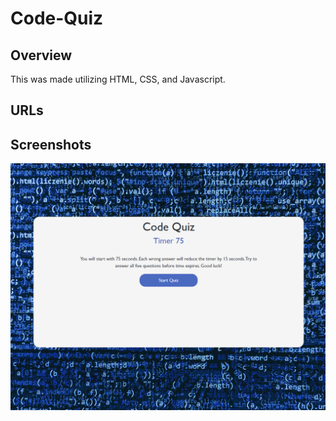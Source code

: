 # Code-Quiz

## Overview

This was made utilizing HTML, CSS, and Javascript.

## URLs

## Screenshots

![Screenshot](images/Screenshot.png "Screenshot")
